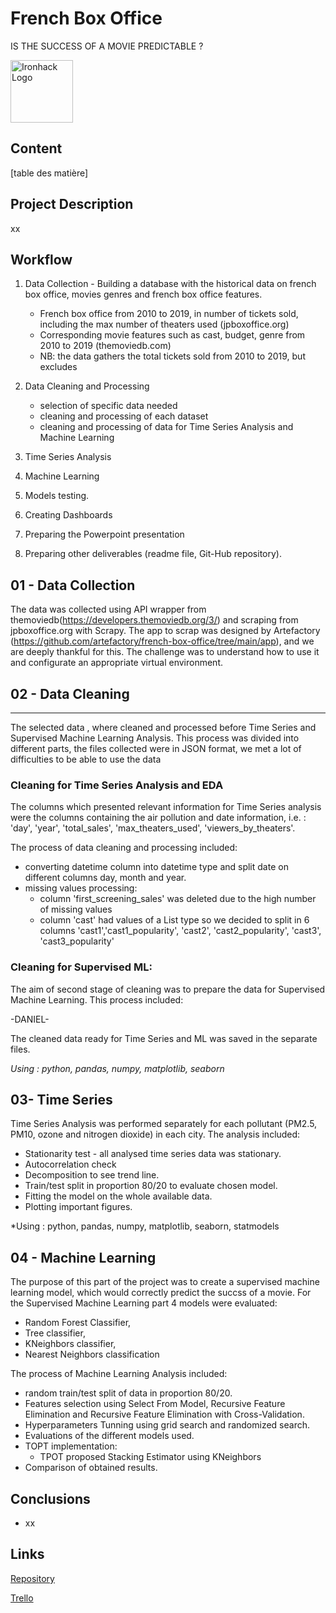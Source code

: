 # French Box Office 
IS THE SUCCESS OF A MOVIE PREDICTABLE ? 

<img src="https://bit.ly/2VnXWr2" alt="Ironhack Logo" width="100"/>


## Content
[table des matière]

## Project Description

xx

## Workflow

1. Data Collection - Building a database with the historical data on french box office, movies genres and french box office features.
   - French box office from 2010 to 2019, in number of tickets sold, including the max number of theaters used (jpboxoffice.org)
   - Corresponding movie features such as cast, budget, genre from 2010 to 2019 (themoviedb.com) 
   - NB: the data gathers the total tickets sold from 2010 to 2019, but excludes 
2. Data Cleaning and Processing
   - selection of specific data needed 
   - cleaning and processing of each dataset
   - cleaning and processing of data for Time Series Analysis and Machine Learning
  
5. Time Series Analysis
6. Machine Learning
7. Models testing.
9. Creating Dashboards
10. Preparing the Powerpoint presentation
11. Preparing other deliverables (readme file, Git-Hub repository).

## 01 - Data Collection

The data was collected using API wrapper from themoviedb(https://developers.themoviedb.org/3/) and scraping from jpboxoffice.org with Scrapy. The app to scrap was designed by Artefactory (https://github.com/artefactory/french-box-office/tree/main/app), and we are deeply thankful for this.
The challenge was to understand how to use it and configurate an appropriate virtual environment.

## 02 - Data Cleaning
_______________________________________________________________________________________________________________
The selected data , where cleaned and processed before Time Series and Supervised Machine Learning Analysis. This process was divided into different parts, the files collected were in JSON format, we met a lot of difficulties to be able to use the data

### Cleaning for Time Series Analysis and EDA

The columns which presented relevant information for Time Series analysis were the columns containing the air pollution and date information, i.e. : 'day', 'year', 'total_sales', 'max_theaters_used', 'viewers_by_theaters'.

The process of data cleaning and processing included:

- converting datetime column into datetime type and split date on different columns day, month and year.
- missing values processing:
  - column 'first_screening_sales' was deleted due to the high number of missing values
  - column 'cast' had values of a List type so we decided to split in 6 columns 'cast1','cast1_popularity', 'cast2', 'cast2_popularity', 'cast3', 'cast3_popularity'

### Cleaning for Supervised ML:

The aim of second stage of cleaning was to prepare the data for Supervised Machine Learning. This process included:

-DANIEL-

The cleaned data ready for Time Series and ML was saved in the separate files.

*Using : python, pandas, numpy, matplotlib, seaborn*

## 03- Time Series

Time Series Analysis was performed separately for each pollutant (PM2.5, PM10, ozone and nitrogen dioxide) in each city.
The analysis included:

- Stationarity test - all analysed time series data was stationary.
- Autocorrelation check 
- Decomposition to see trend line.
- Train/test split in proportion 80/20 to evaluate chosen model.
- Fitting the model on the whole available data.
- Plotting important figures.

*Using : python, pandas, numpy, matplotlib, seaborn, statmodels

## 04 - Machine Learning

The purpose of this part of the project was to create a supervised machine learning model, which would correctly predict the succss of a movie.
For the Supervised Machine Learning part 4 models were evaluated:

- Random Forest Classifier,
- Tree classifier,
- KNeighbors classifier,
- Nearest Neighbors classification

The process of Machine Learning Analysis included:

- random train/test split of data in proportion 80/20.
- Features selection using Select From Model, Recursive Feature Elimination and Recursive Feature Elimination with Cross-Validation.
- Hyperparameters Tunning using grid search and randomized search.
- Evaluations of the different models used.
- TOPT implementation:
  - TPOT proposed Stacking Estimator using KNeighbors
- Comparison of obtained results.


## Conclusions

- xx

## Links

[Repository](x)

[Trello]()

